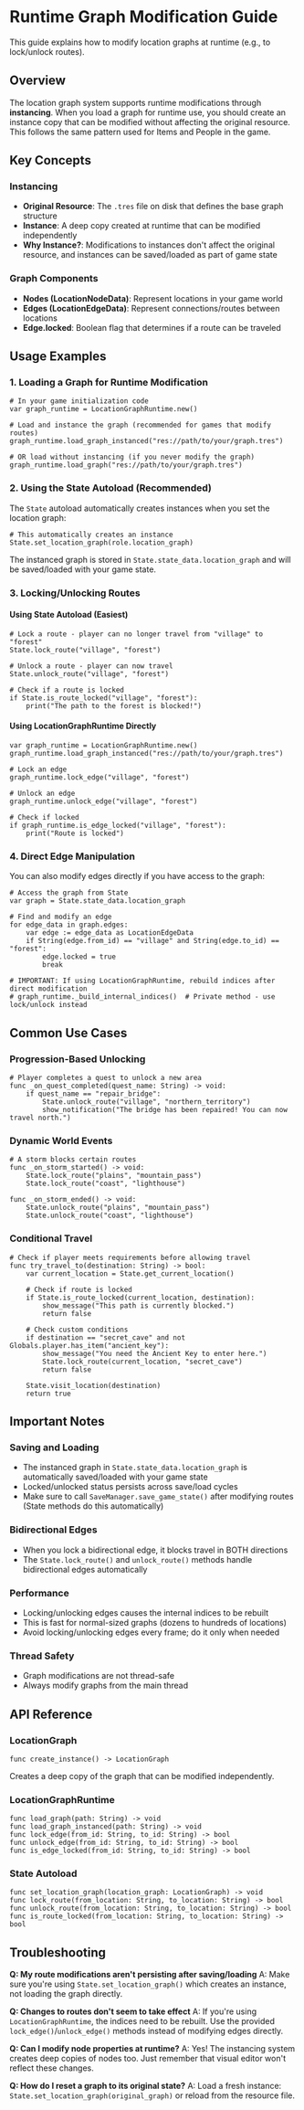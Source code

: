 # Runtime Graph Modification Guide

This guide explains how to modify location graphs at runtime (e.g., to lock/unlock routes).

## Overview

The location graph system supports runtime modifications through **instancing**. When you load a graph for runtime use, you should create an instance copy that can be modified without affecting the original resource. This follows the same pattern used for Items and People in the game.

## Key Concepts

### Instancing

- **Original Resource**: The `.tres` file on disk that defines the base graph structure
- **Instance**: A deep copy created at runtime that can be modified independently
- **Why Instance?**: Modifications to instances don't affect the original resource, and instances can be saved/loaded as part of game state

### Graph Components

- **Nodes (LocationNodeData)**: Represent locations in your game world
- **Edges (LocationEdgeData)**: Represent connections/routes between locations
- **Edge.locked**: Boolean flag that determines if a route can be traveled

## Usage Examples

### 1. Loading a Graph for Runtime Modification

```gdscript
# In your game initialization code
var graph_runtime = LocationGraphRuntime.new()

# Load and instance the graph (recommended for games that modify routes)
graph_runtime.load_graph_instanced("res://path/to/your/graph.tres")

# OR load without instancing (if you never modify the graph)
graph_runtime.load_graph("res://path/to/your/graph.tres")
```

### 2. Using the State Autoload (Recommended)

The `State` autoload automatically creates instances when you set the location graph:

```gdscript
# This automatically creates an instance
State.set_location_graph(role.location_graph)
```

The instanced graph is stored in `State.state_data.location_graph` and will be saved/loaded with your game state.

### 3. Locking/Unlocking Routes

#### Using State Autoload (Easiest)

```gdscript
# Lock a route - player can no longer travel from "village" to "forest"
State.lock_route("village", "forest")

# Unlock a route - player can now travel
State.unlock_route("village", "forest")

# Check if a route is locked
if State.is_route_locked("village", "forest"):
    print("The path to the forest is blocked!")
```

#### Using LocationGraphRuntime Directly

```gdscript
var graph_runtime = LocationGraphRuntime.new()
graph_runtime.load_graph_instanced("res://path/to/your/graph.tres")

# Lock an edge
graph_runtime.lock_edge("village", "forest")

# Unlock an edge
graph_runtime.unlock_edge("village", "forest")

# Check if locked
if graph_runtime.is_edge_locked("village", "forest"):
    print("Route is locked")
```

### 4. Direct Edge Manipulation

You can also modify edges directly if you have access to the graph:

```gdscript
# Access the graph from State
var graph = State.state_data.location_graph

# Find and modify an edge
for edge_data in graph.edges:
    var edge := edge_data as LocationEdgeData
    if String(edge.from_id) == "village" and String(edge.to_id) == "forest":
        edge.locked = true
        break

# IMPORTANT: If using LocationGraphRuntime, rebuild indices after direct modification
# graph_runtime._build_internal_indices()  # Private method - use lock/unlock instead
```

## Common Use Cases

### Progression-Based Unlocking

```gdscript
# Player completes a quest to unlock a new area
func _on_quest_completed(quest_name: String) -> void:
    if quest_name == "repair_bridge":
        State.unlock_route("village", "northern_territory")
        show_notification("The bridge has been repaired! You can now travel north.")
```

### Dynamic World Events

```gdscript
# A storm blocks certain routes
func _on_storm_started() -> void:
    State.lock_route("plains", "mountain_pass")
    State.lock_route("coast", "lighthouse")

func _on_storm_ended() -> void:
    State.unlock_route("plains", "mountain_pass")
    State.unlock_route("coast", "lighthouse")
```

### Conditional Travel

```gdscript
# Check if player meets requirements before allowing travel
func try_travel_to(destination: String) -> bool:
    var current_location = State.get_current_location()
    
    # Check if route is locked
    if State.is_route_locked(current_location, destination):
        show_message("This path is currently blocked.")
        return false
    
    # Check custom conditions
    if destination == "secret_cave" and not Globals.player.has_item("ancient_key"):
        show_message("You need the Ancient Key to enter here.")
        State.lock_route(current_location, "secret_cave")
        return false
    
    State.visit_location(destination)
    return true
```

## Important Notes

### Saving and Loading

- The instanced graph in `State.state_data.location_graph` is automatically saved/loaded with your game state
- Locked/unlocked status persists across save/load cycles
- Make sure to call `SaveManager.save_game_state()` after modifying routes (State methods do this automatically)

### Bidirectional Edges

- When you lock a bidirectional edge, it blocks travel in BOTH directions
- The `State.lock_route()` and `unlock_route()` methods handle bidirectional edges automatically

### Performance

- Locking/unlocking edges causes the internal indices to be rebuilt
- This is fast for normal-sized graphs (dozens to hundreds of locations)
- Avoid locking/unlocking edges every frame; do it only when needed

### Thread Safety

- Graph modifications are not thread-safe
- Always modify graphs from the main thread

## API Reference

### LocationGraph

```gdscript
func create_instance() -> LocationGraph
```

Creates a deep copy of the graph that can be modified independently.

### LocationGraphRuntime

```gdscript
func load_graph(path: String) -> void
func load_graph_instanced(path: String) -> void
func lock_edge(from_id: String, to_id: String) -> bool
func unlock_edge(from_id: String, to_id: String) -> bool
func is_edge_locked(from_id: String, to_id: String) -> bool
```

### State Autoload

```gdscript
func set_location_graph(location_graph: LocationGraph) -> void
func lock_route(from_location: String, to_location: String) -> bool
func unlock_route(from_location: String, to_location: String) -> bool
func is_route_locked(from_location: String, to_location: String) -> bool
```

## Troubleshooting

**Q: My route modifications aren't persisting after saving/loading**
A: Make sure you're using `State.set_location_graph()` which creates an instance, not loading the graph directly.

**Q: Changes to routes don't seem to take effect**
A: If you're using `LocationGraphRuntime`, the indices need to be rebuilt. Use the provided `lock_edge()`/`unlock_edge()` methods instead of modifying edges directly.

**Q: Can I modify node properties at runtime?**
A: Yes! The instancing system creates deep copies of nodes too. Just remember that visual editor won't reflect these changes.

**Q: How do I reset a graph to its original state?**
A: Load a fresh instance: `State.set_location_graph(original_graph)` or reload from the resource file.
